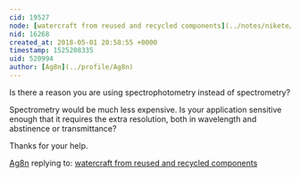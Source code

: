 ```yaml
---
cid: 19527
node: [watercraft from reused and recycled components](../notes/nikete/04-30-2018/watercraft-from-reused-and-recycled-components)
nid: 16268
created_at: 2018-05-01 20:58:55 +0000
timestamp: 1525208335
uid: 520994
author: [Ag8n](../profile/Ag8n)
---
```


Is there a reason you are using spectrophotometry instead of spectrometry?

Spectrometry would be much less expensive.  Is your application sensitive enough that it requires the extra resolution, both in wavelength and abstinence or transmittance?

Thanks for your help.

[Ag8n](../profile/Ag8n) replying to: [watercraft from reused and recycled components](../notes/nikete/04-30-2018/watercraft-from-reused-and-recycled-components)

